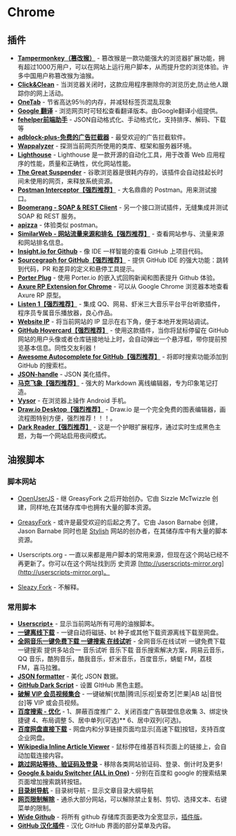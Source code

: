 # Chrome

## 插件

* [**Tampermonkey（篡改猴）**](https://chrome.google.com/webstore/detail/tampermonkey/dhdgffkkebhmkfjojejmpbldmpobfkfo) - 篡改猴是一款功能强大的浏览器扩展功能，拥有超过1000万用户，可以在网站上运行用户脚本，从而提升您的浏览体验。许多中国用户称篡改猴为油猴。
* [**Click&Clean**](https://chrome.google.com/webstore/detail/clickclean/ghgabhipcejejjmhhchfonmamedcbeod) - 当浏览器关闭时，这款应用程序删除你的浏览历史,防止他人跟踪你的网上活动。
* [**OneTab**](https://chrome.google.com/webstore/detail/onetab/chphlpgkkbolifaimnlloiipkdnihall) - 节省高达95％的内存，并减轻标签页混乱现象
* [**Google 翻译**](https://chromewebstore.google.com/detail/google-translate/aapbdbdomjkkjkaonfhkkikfgjllcleb) - 浏览网页时可轻松查看翻译版本。由Google翻译小组提供。
* [**fehelper前端助手**](https://chrome.google.com/webstore/detail/web%E5%89%8D%E7%AB%AF%E5%8A%A9%E6%89%8Bfehelper/pkgccpejnmalmdinmhkkfafefagiiiad) - JSON自动格式化、手动格式化，支持排序、解码、下载等
* [**adblock-plus-免费的广告拦截器**](https://chrome.google.com/webstore/detail/adblock-plus/cfhdojbkjhnklbpkdaibdccddilifddb) - 最受欢迎的广告拦截软件。
* [**Wappalyzer**](https://chrome.google.com/webstore/detail/wappalyzer/gppongmhjkpfnbhagpmjfkannfbllamg) - 探测当前网页所使用的类库、框架和服务器环境。
* [**Lighthouse**](https://chrome.google.com/webstore/detail/lighthouse/blipmdconlkpinefehnmjammfjpmpbjk) - Lighthouse 是一款开源的自动化工具，用于改善 Web 应用程序的性能，质量和正确性，优化网站性能。
* **[The Great Suspender](https://chrome.google.com/webstore/detail/the-great-suspender/klbibkeccnjlkjkiokjodocebajanakg)** - 谷歌浏览器是很耗内存的，该插件会自动挂起长时间未使用的网页，来释放系统资源。
* **[Postman Interceptor【强烈推荐】](https://chrome.google.com/webstore/detail/postman-interceptor/aicmkgpgakddgnaphhhpliifpcfhicfo)** - 大名鼎鼎的 Postman。用来测试接口。
* **[Boomerang - SOAP & REST Client](https://chrome.google.com/webstore/detail/boomerang-soap-rest-clien/eipdnjedkpcnlmmdfdkgfpljanehloah)** - 另一个接口测试插件，无缝集成并测试 SOAP 和 REST 服务。
* **[apizza](https://chrome.google.com/webstore/detail/apizza/kpkajnbnadgmiekpbpjekjmoomkdhiio)** - 体验类似 postman。
* **[SimilarWeb - 网站流量来源和排名【强烈推荐】](https://chrome.google.com/webstore/detail/similarweb-traffic-rank-w/hoklmmgfnpapgjgcpechhaamimifchmp)** - 查看网站参与、流量来源和网站排名信息。
* **[Insight.io for Github](https://chrome.google.com/webstore/detail/insightio-for-github/pmhfgjjhhomfplgmbalncpcohgeijonh)** - 像 IDE 一样智能的查看 GitHub 上项目代码。
* **[Sourcegraph for GitHub【强烈推荐】](https://chrome.google.com/webstore/detail/sourcegraph-for-github/dgjhfomjieaadpoljlnidmbgkdffpack)** - 提供 GitHub IDE 的强大功能：跳转到代码，PR 和差异的定义和悬停工具提示。
* **[Porter Plug](https://chrome.google.com/webstore/detail/porter-plug/lngoojfoglemfpbeiomhgheccpdheilp)** - 使用 Porter.io 的嵌入式回购新闻和图表提升 Github 体验。
* **[Axure RP Extension for Chrome](https://chrome.google.com/webstore/detail/axure-rp-extension-for-ch/dogkpdfcklifaemcdfbildhcofnopogp)** - 可以从 Google Chrome 浏览器本地查看 Axure RP 原型。
* **[Listen 1【强烈推荐】](https://github.com/listen1/listen1_chrome_extension/releases)** - 集成 QQ、网易、虾米三大音乐平台平台听歌插件，程序员专属音乐播放器，良心作品。
* **[Website IP](https://chrome.google.com/webstore/detail/website-ip/ghbmhlgniedlklkpimlibbaoomlpacmk)** - 将当前网站的 IP 显示在右下角，便于本地开发网站调试。
* **[GitHub Hovercard【强烈推荐】](https://chrome.google.com/webstore/detail/github-hovercard/mmoahbbnojgkclgceahhakhnccimnplk)** - 使用这款插件，当你将鼠标停留在 GitHub 网站的用户头像或者仓库链接地址上时，会自动弹出一个悬浮框，带你提前预览基本信息。同性交友利器！
* **[Awesome Autocomplete for GitHub【强烈推荐】](https://chrome.google.com/webstore/detail/awesome-autocomplete-for/djkfdjpoelphhdclfjhnffmnlnoknfnd)** - 将即时搜索功能添加到 GitHub 的搜索栏。
* **[JSON-handle](https://chrome.google.com/webstore/detail/json-handle/iahnhfdhidomcpggpaimmmahffihkfnj)** - JSON 美化插件。
* **[马克飞象【强烈推荐】](https://chrome.google.com/webstore/detail/marxico/kidnkfckhbdkfgbicccmdggmpgogehop?utm_source=chrome-app-launcher-info-dialog)** - 强大的 Markdown 离线编辑器，专为印象笔记打造。
* **[Vysor](https://chrome.google.com/webstore/detail/vysor/gidgenkbbabolejbgbpnhbimgjbffefm?utm_source=chrome-app-launcher-info-dialog)** - 在浏览器上操作 Android 手机。
* **[Draw.io Desktop【强烈推荐】](https://chrome.google.com/webstore/detail/drawio-desktop/pebppomjfocnoigkeepgbmcifnnlndla?utm_source=chrome-app-launcher-info-dialog)** - Draw.io 是一个完全免费的图表编辑器，画流程图特别方便，强烈推荐！！！。
* **[Dark Reader【强烈推荐】](https://chrome.google.com/webstore/detail/dark-reader/eimadpbcbfnmbkopoojfekhnkhdbieeh?utm_source=chrome-ntp-icon)** - 这是一个护眼扩展程序，通过实时生成黑色主题，为每一个网站启用夜间模式。

## 油猴脚本

### 脚本网站

* [OpenUserJS](https://openuserjs.org/) - 继 GreasyFork 之后开始创办。它由 Sizzle McTwizzle 创建，同样地,在其储存库中也拥有大量的脚本资源。
* [GreasyFork](https://greasyfork.org/) - 或许是最受欢迎的后起之秀了。它由 Jason Barnabe 创建，Jason Barnabe 同时也是 [Stylish](https://userstyles.org/) 网站的创办者，在其储存库中有大量的脚本资源。

* Userscripts.org - 一直以来都是用户脚本的常用来源，但现在这个网站已经不再更新了。你可以在这个网址找到历 史资源 [http://userscripts-mirror.org](http://userscripts-mirror.org)。

* [Sleazy Fork](https://sleazyfork.org/zh-CN/scripts) - 不解释。

### 常用脚本

* **[Userscript+](chrome-extension://dhdgffkkebhmkfjojejmpbldmpobfkfo/ask.html?aid=c27c0624-0639-4f31-ae70-5371b57fba93)** - 显示当前网站所有可用的油猴脚本。
* **[一键离线下载](https://greasyfork.org/zh-CN/scripts/22590-%E4%B8%80%E9%94%AE%E7%A6%BB%E7%BA%BF%E4%B8%8B%E8%BD%BD)** - 一键自动将磁链、bt 种子或其他下载资源离线下载至网盘。
* **[全网音乐一键免费下载 一键搜索 在线试听](https://greasyfork.org/zh-CN/scripts/37058-%E5%85%A8%E7%BD%91%E9%9F%B3%E4%B9%90%E4%B8%80%E9%94%AE%E5%85%8D%E8%B4%B9%E4%B8%8B%E8%BD%BD-%E4%B8%80%E9%94%AE%E6%90%9C%E7%B4%A2-%E5%9C%A8%E7%BA%BF%E8%AF%95%E5%90%AC-%E6%9C%80%E6%96%B0%E4%BF%AE%E5%A4%8D%E7%89%882018-3-10%E6%99%9A%E6%9B%B4%E6%96%B0)** - 全网音乐在线试听 一键免费下载 一键搜索 提供多站合一 音乐试听 音乐下载 音乐搜索解决方案，网易云音乐，QQ 音乐，酷狗音乐，酷我音乐，虾米音乐，百度音乐，蜻蜓 FM，荔枝 FM，喜马拉雅。
* **[JSON formatter](https://greasyfork.org/zh-CN/scripts/10718-json-formatter)** - 美化 JSON 数据。
* **[GitHub Dark Script](https://greasyfork.org/zh-CN/scripts/15562-github-dark-script)** - 设置 GItHub 黑色主题。
* **[破解 VIP 会员视频集合](https://greasyfork.org/zh-CN/scripts/27530-%E7%A0%B4%E8%A7%A3vip%E4%BC%9A%E5%91%98%E8%A7%86%E9%A2%91%E9%9B%86%E5%90%88)** - 一键破解[优酷|腾讯|乐视|爱奇艺|芒果|AB 站|音悦台]等 VIP 或会员视频。
* **[百度搜索 - 优化](https://greasyfork.org/zh-CN/scripts/31642-%E7%99%BE%E5%BA%A6%E6%90%9C%E7%B4%A2-%E4%BC%98%E5%8C%96)** - 1、屏蔽百度推广 2、关闭百度广告联盟信息收集 3、绑定快捷键 4、布局调整 5、居中单列(可选)** 6、居中双列(可选)。
* **[百度网盘直接下载](https://greasyfork.org/zh-CN/scripts/39776-%E7%99%BE%E5%BA%A6%E7%BD%91%E7%9B%98%E9%AB%98%E9%80%9F%E4%B8%8B%E8%BD%BD%E5%8A%A9%E6%89%8B)** -  网盘内和分享链接页面均显示[高速下载]按钮，支持百度企业网盘。
* **[Wikipedia Inline Article Viewer](https://greasyfork.org/zh-CN/scripts/7678-wikipedia-inline-article-viewer)** - 鼠标停在维基百科页面上的链接上，会自动加载连接内容。
* **[跳过网站等待、验证码及登录](https://greasyfork.org/zh-CN/scripts/2600-%E8%B7%B3%E8%BF%87%E7%BD%91%E7%AB%99%E7%AD%89%E5%BE%85-%E9%AA%8C%E8%AF%81%E7%A0%81%E5%8F%8A%E7%99%BB%E5%BD%95)** - 移除各类网站验证码、登录、倒计时及更多!
* **[Google & baidu Switcher (ALL in One)](https://greasyfork.org/zh-CN/scripts/12909-google-baidu-switcher-all-in-one)** - 分别在百度和 google 的搜索结果页面增加搜索跳转按钮。
* **[目录树导航](https://greasyfork.org/zh-CN/scripts/34479-%E7%9B%AE%E5%BD%95%E6%A0%91%E5%AF%BC%E8%88%AA)** - 目录树导航 - 显示文章目录大纲导航
* **[网页限制解除](https://greasyfork.org/zh-CN/scripts/28497-remove-web-limits-modified)** - 通杀大部分网站，可以解除禁止复制、剪切、选择文本、右键菜单的限制。
* **[Wide Github](https://openuserjs.org/scripts/xthexder/Wide_Github)** - 将所有 github 存储库页面更改为全宽显示，[插件版](https://chrome.google.com/webstore/detail/wide-github/kaalofacklcidaampbokdplbklpeldpj)。
* **[GitHub 汉化插件](https://openuserjs.org/scripts/52cik/GitHub_%E6%B1%89%E5%8C%96%E6%8F%92%E4%BB%B6)** - 汉化 GitHub 界面的部分菜单及内容。